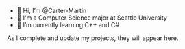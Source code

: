 - 👋 Hi, I’m @Carter-Martin
- 👀 I'm a Computer Science major at Seattle University
- 🌱 I’m currently learning C++ and C#

As I complete and update my projects, they will appear here.
<!---
Carter-Martin/Carter-Martin is a ✨ special ✨ repository because its `README.md` (this file) appears on your GitHub profile.
You can click the Preview link to take a look at your changes.
--->
